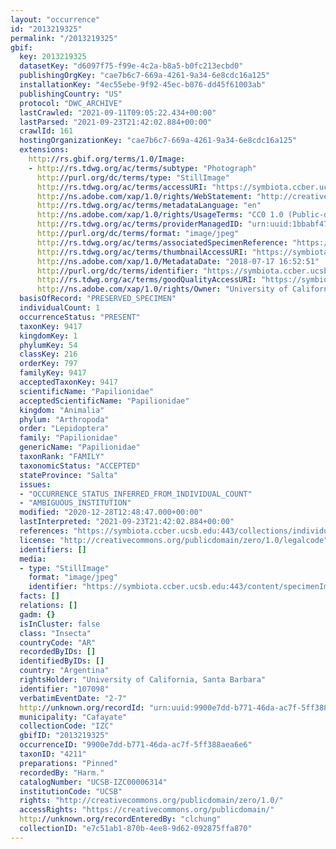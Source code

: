 ```yaml
---
layout: "occurrence"
id: "2013219325"
permalink: "/2013219325"
gbif:
  key: 2013219325
  datasetKey: "d6097f75-f99e-4c2a-b8a5-b0fc213ecbd0"
  publishingOrgKey: "cae7b6c7-669a-4261-9a34-6e8cdc16a125"
  installationKey: "4ec55ebe-9f92-45ec-b076-dd45f61003ab"
  publishingCountry: "US"
  protocol: "DWC_ARCHIVE"
  lastCrawled: "2021-09-11T09:05:22.434+00:00"
  lastParsed: "2021-09-23T21:42:02.884+00:00"
  crawlId: 161
  hostingOrganizationKey: "cae7b6c7-669a-4261-9a34-6e8cdc16a125"
  extensions:
    http://rs.gbif.org/terms/1.0/Image:
    - http://rs.tdwg.org/ac/terms/subtype: "Photograph"
      http://purl.org/dc/terms/type: "StillImage"
      http://rs.tdwg.org/ac/terms/accessURI: "https://symbiota.ccber.ucsb.edu:443/content/specimenImages/UCSB_IZC/UCSB-IZC00006/UCSB-IZC00006314.jpg"
      http://ns.adobe.com/xap/1.0/rights/WebStatement: "http://creativecommons.org/publicdomain/zero/1.0/"
      http://rs.tdwg.org/ac/terms/metadataLanguage: "en"
      http://ns.adobe.com/xap/1.0/rights/UsageTerms: "CC0 1.0 (Public-domain)"
      http://rs.tdwg.org/ac/terms/providerManagedID: "urn:uuid:1bbabf47-ef61-43a0-91f2-beae5bffc0eb"
      http://purl.org/dc/terms/format: "image/jpeg"
      http://rs.tdwg.org/ac/terms/associatedSpecimenReference: "https://symbiota.ccber.ucsb.edu:443/collections/individual/index.php?occid=107098"
      http://rs.tdwg.org/ac/terms/thumbnailAccessURI: "https://symbiota.ccber.ucsb.edu:443/content/specimenImages/UCSB_IZC/UCSB-IZC00006/UCSB-IZC00006314_tn.jpg"
      http://ns.adobe.com/xap/1.0/MetadataDate: "2018-07-17 16:52:51"
      http://purl.org/dc/terms/identifier: "https://symbiota.ccber.ucsb.edu:443/content/specimenImages/UCSB_IZC/UCSB-IZC00006/UCSB-IZC00006314.jpg"
      http://rs.tdwg.org/ac/terms/goodQualityAccessURI: "https://symbiota.ccber.ucsb.edu:443/content/specimenImages/UCSB_IZC/UCSB-IZC00006/UCSB-IZC00006314.jpg"
      http://ns.adobe.com/xap/1.0/rights/Owner: "University of California, Santa Barbara"
  basisOfRecord: "PRESERVED_SPECIMEN"
  individualCount: 1
  occurrenceStatus: "PRESENT"
  taxonKey: 9417
  kingdomKey: 1
  phylumKey: 54
  classKey: 216
  orderKey: 797
  familyKey: 9417
  acceptedTaxonKey: 9417
  scientificName: "Papilionidae"
  acceptedScientificName: "Papilionidae"
  kingdom: "Animalia"
  phylum: "Arthropoda"
  order: "Lepidoptera"
  family: "Papilionidae"
  genericName: "Papilionidae"
  taxonRank: "FAMILY"
  taxonomicStatus: "ACCEPTED"
  stateProvince: "Salta"
  issues:
  - "OCCURRENCE_STATUS_INFERRED_FROM_INDIVIDUAL_COUNT"
  - "AMBIGUOUS_INSTITUTION"
  modified: "2020-12-28T12:48:47.000+00:00"
  lastInterpreted: "2021-09-23T21:42:02.884+00:00"
  references: "https://symbiota.ccber.ucsb.edu:443/collections/individual/index.php?occid=107098"
  license: "http://creativecommons.org/publicdomain/zero/1.0/legalcode"
  identifiers: []
  media:
  - type: "StillImage"
    format: "image/jpeg"
    identifier: "https://symbiota.ccber.ucsb.edu:443/content/specimenImages/UCSB_IZC/UCSB-IZC00006/UCSB-IZC00006314.jpg"
  facts: []
  relations: []
  gadm: {}
  isInCluster: false
  class: "Insecta"
  countryCode: "AR"
  recordedByIDs: []
  identifiedByIDs: []
  country: "Argentina"
  rightsHolder: "University of California, Santa Barbara"
  identifier: "107098"
  verbatimEventDate: "2-7"
  http://unknown.org/recordId: "urn:uuid:9900e7dd-b771-46da-ac7f-5ff388aea6e6"
  municipality: "Cafayate"
  collectionCode: "IZC"
  gbifID: "2013219325"
  occurrenceID: "9900e7dd-b771-46da-ac7f-5ff388aea6e6"
  taxonID: "4211"
  preparations: "Pinned"
  recordedBy: "Harm."
  catalogNumber: "UCSB-IZC00006314"
  institutionCode: "UCSB"
  rights: "http://creativecommons.org/publicdomain/zero/1.0/"
  accessRights: "https://creativecommons.org/publicdomain/"
  http://unknown.org/recordEnteredBy: "clchung"
  collectionID: "e7c51ab1-870b-4ee8-9d62-092875ffa870"
---
```

